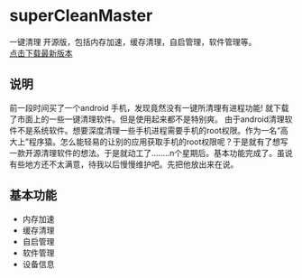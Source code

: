 # superCleanMaster
一键清理 开源版，包括内存加速，缓存清理，自启管理，软件管理等。 <br> 
[点击下载最新版本](http://www.pgyer.com/superclean)  
## 说明
前一段时间买了一个android 手机，发现竟然没有一键所清理有进程功能!
就下载了市面上的一些一键清理软件。但是使用起来都不是特别爽。
由于android清理软件不是系统软件。想要深度清理一些手机进程需要手机的root权限。作为一名“高大上”程序猿。怎么能轻易的让别的应用获取手机的root权限呢？于是就有了想写一款开源清理软件的想法。于是就动工了……..n个星期后。基本功能完成了。虽说有些地方还不太满意，待我以后慢慢维护吧。先把他放出来在说。
## 基本功能
* 内存加速
* 缓存清理
* 自启管理
* 软件管理
* 设备信息


